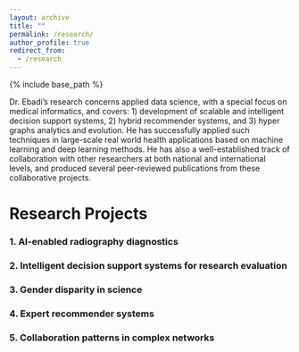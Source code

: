 ```yaml
---
layout: archive
title: ""
permalink: /research/
author_profile: true
redirect_from:
  - /research
---
```


{% include base_path %}


Dr. Ebadi’s research concerns applied data science, with a special focus on medical informatics, and covers: 1) development of scalable and intelligent decision support systems, 2) hybrid recommender systems, and 3) hyper graphs analytics and evolution. He has successfully applied such techniques in large-scale real world health applications based on machine learning and deep learning methods. He has also a well-established track of collaboration with other researchers at both national and international levels, and produced several peer-reviewed publications from these collaborative projects. 

# Research Projects

### 1. AI-enabled radiography diagnostics 

### 2. Intelligent decision support systems for research evaluation

### 3. Gender disparity in science 

### 4. Expert recommender systems 

### 5. Collaboration patterns in complex networks
